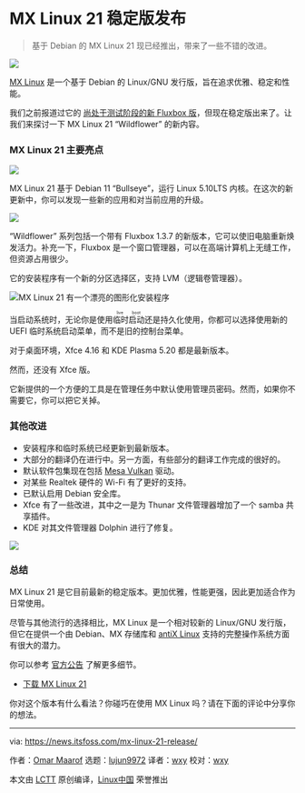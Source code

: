 [#]: subject: "MX Linux 21 Stable Release is Finally Here Introducing a Fluxbox Edition"
[#]: via: "https://news.itsfoss.com/mx-linux-21-release/"
[#]: author: "Omar Maarof https://news.itsfoss.com/author/omar/"
[#]: collector: "lujun9972"
[#]: translator: "wxy"
[#]: reviewer: "wxy"
[#]: publisher: " "
[#]: url: " "

MX Linux 21 稳定版发布
======

> 基于 Debian 的 MX Linux 21 现已经推出，带来了一些不错的改进。

![](https://i1.wp.com/news.itsfoss.com/wp-content/uploads/2021/09/mx-linux-21-release-ft.png?w=1200&ssl=1)

[MX Linux][1] 是一个基于 Debian 的 Linux/GNU 发行版，旨在追求优雅、稳定和性能。

我们之前报道过它的 [尚处于测试阶段的新 Fluxbox 版][2]，但现在稳定版出来了。让我们来探讨一下 MX Linux 21 “Wildflower” 的新内容。

### MX Linux 21 主要亮点

![][3]

MX Linux 21 基于 Debian 11 “Bullseye”，运行 Linux 5.10LTS 内核。在这次的新更新中，你可以发现一些新的应用和对当前应用的升级。

![][4]

“Wildflower” 系列包括一个带有 Fluxbox 1.3.7 的新版本，它可以使旧电脑重新焕发活力。补充一下，Fluxbox 是一个窗口管理器，可以在高端计算机上无缝工作，但资源占用很少。

它的安装程序有一个新的分区选择区，支持 LVM（逻辑卷管理器）。

![MX Linux 21 有一个漂亮的图形化安装程序][3]

当启动系统时，无论你是使用<ruby>临时启动<rt>live boot</rt></ruby>还是持久化使用，你都可以选择使用新的 UEFI 临时系统启动菜单，而不是旧的控制台菜单。

对于桌面环境，Xfce 4.16 和 KDE Plasma 5.20 都是最新版本。

然而，还没有 Xfce 版。

它新提供的一个方便的工具是在管理任务中默认使用管理员密码。然而，如果你不需要它，你可以把它关掉。

### 其他改进

  * 安装程序和临时系统已经更新到最新版本。
  * 大部分的翻译仍在进行中。另一方面，有些部分的翻译工作完成的很好的。
  * 默认软件包集现在包括 [Mesa Vulkan][5] 驱动。
  * 对某些 Realtek 硬件的 Wi-Fi 有了更好的支持。
  * 已默认启用 Debian 安全库。
  * Xfce 有了一些改进，其中之一是为 Thunar 文件管理器增加了一个 samba 共享插件。
  * KDE 对其文件管理器 Dolphin 进行了修复。

![][3]

### 总结

MX Linux 21 是它目前最新的稳定版本。更加优雅，性能更强，因此更加适合作为日常使用。

尽管与其他流行的选择相比，MX Linux 是一个相对较新的 Linux/GNU 发行版，但它在提供一个由 Debian、MX 存储库和 [antiX Linux][6] 支持的完整操作系统方面有很大的潜力。

你可以参考 [官方公告][7] 了解更多细节。

- [下载 MX Linux 21][8]

你对这个版本有什么看法？你碰巧在使用 MX Linux 吗？请在下面的评论中分享你的想法。

--------------------------------------------------------------------------------

via: https://news.itsfoss.com/mx-linux-21-release/

作者：[Omar Maarof][a]
选题：[lujun9972][b]
译者：[wxy](https://github.com/wxy)
校对：[wxy](https://github.com/wxy)

本文由 [LCTT](https://github.com/LCTT/TranslateProject) 原创编译，[Linux中国](https://linux.cn/) 荣誉推出

[a]: https://news.itsfoss.com/author/omar/
[b]: https://github.com/lujun9972
[1]: https://mxlinux.org/
[2]: https://news.itsfoss.com/mx-linux-21-fluxbox-beta-release/
[3]: https://i2.wp.com/news.itsfoss.com/wp-content/uploads/2021/09/MX_Linux_21-1.png?w=1366&ssl=1
[4]: https://i0.wp.com/news.itsfoss.com/wp-content/uploads/2021/08/mx-linux-21-fluxbox.png?w=902&ssl=1
[5]: https://www.mesa3d.org/
[6]: https://antixlinux.com/
[7]: https://mxlinux.org/blog/mx-21-wildflower-released/
[8]: https://mxlinux.org/download-links/
